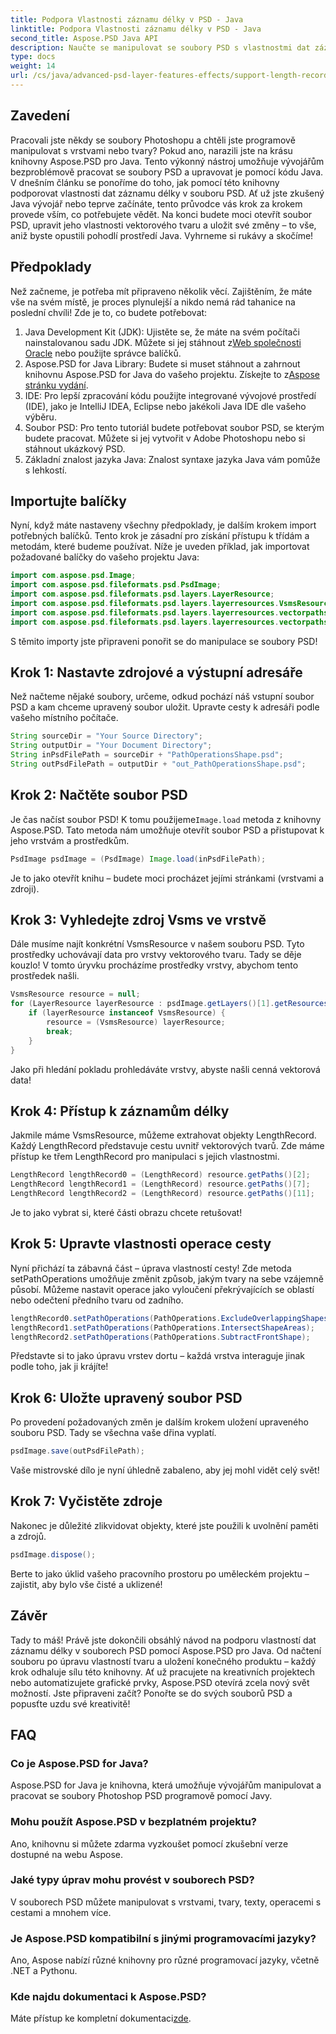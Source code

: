 ```yaml
---
title: Podpora Vlastnosti záznamu délky v PSD - Java
linktitle: Podpora Vlastnosti záznamu délky v PSD - Java
second_title: Aspose.PSD Java API
description: Naučte se manipulovat se soubory PSD s vlastnostmi dat záznamu délky v Javě pomocí Aspose.PSD. Postupujte podle tohoto podrobného průvodce pro všechny podrobnosti.
type: docs
weight: 14
url: /cs/java/advanced-psd-layer-features-effects/support-length-record-data-properties-psd/
---
```

## Zavedení
Pracovali jste někdy se soubory Photoshopu a chtěli jste programově manipulovat s vrstvami nebo tvary? Pokud ano, narazili jste na krásu knihovny Aspose.PSD pro Java. Tento výkonný nástroj umožňuje vývojářům bezproblémově pracovat se soubory PSD a upravovat je pomocí kódu Java. V dnešním článku se ponoříme do toho, jak pomocí této knihovny podporovat vlastnosti dat záznamu délky v souboru PSD. 
Ať už jste zkušený Java vývojář nebo teprve začínáte, tento průvodce vás krok za krokem provede vším, co potřebujete vědět. Na konci budete moci otevřít soubor PSD, upravit jeho vlastnosti vektorového tvaru a uložit své změny – to vše, aniž byste opustili pohodlí prostředí Java. Vyhrneme si rukávy a skočíme!
## Předpoklady
Než začneme, je potřeba mít připraveno několik věcí. Zajištěním, že máte vše na svém místě, je proces plynulejší a nikdo nemá rád tahanice na poslední chvíli! Zde je to, co budete potřebovat:
1.  Java Development Kit (JDK): Ujistěte se, že máte na svém počítači nainstalovanou sadu JDK. Můžete si jej stáhnout z[Web společnosti Oracle](https://www.oracle.com/java/technologies/javase-jdk11-downloads.html) nebo použijte správce balíčků.
2.  Aspose.PSD for Java Library: Budete si muset stáhnout a zahrnout knihovnu Aspose.PSD for Java do vašeho projektu. Získejte to z[Aspose stránku vydání](https://releases.aspose.com/psd/java/).
3. IDE: Pro lepší zpracování kódu použijte integrované vývojové prostředí (IDE), jako je IntelliJ IDEA, Eclipse nebo jakékoli Java IDE dle vašeho výběru.
4. Soubor PSD: Pro tento tutoriál budete potřebovat soubor PSD, se kterým budete pracovat. Můžete si jej vytvořit v Adobe Photoshopu nebo si stáhnout ukázkový PSD.
5. Základní znalost jazyka Java: Znalost syntaxe jazyka Java vám pomůže s lehkostí.
## Importujte balíčky
Nyní, když máte nastaveny všechny předpoklady, je dalším krokem import potřebných balíčků. Tento krok je zásadní pro získání přístupu k třídám a metodám, které budeme používat. Níže je uveden příklad, jak importovat požadované balíčky do vašeho projektu Java:
```java
import com.aspose.psd.Image;
import com.aspose.psd.fileformats.psd.PsdImage;
import com.aspose.psd.fileformats.psd.layers.LayerResource;
import com.aspose.psd.fileformats.psd.layers.layerresources.VsmsResource;
import com.aspose.psd.fileformats.psd.layers.layerresources.vectorpaths.LengthRecord;
import com.aspose.psd.fileformats.psd.layers.layerresources.vectorpaths.PathOperations;
```
S těmito importy jste připraveni ponořit se do manipulace se soubory PSD!

## Krok 1: Nastavte zdrojové a výstupní adresáře
Než načteme nějaké soubory, určeme, odkud pochází náš vstupní soubor PSD a kam chceme upravený soubor uložit. Upravte cesty k adresáři podle vašeho místního počítače.
```java
String sourceDir = "Your Source Directory";
String outputDir = "Your Document Directory";
String inPsdFilePath = sourceDir + "PathOperationsShape.psd";
String outPsdFilePath = outputDir + "out_PathOperationsShape.psd";
```
## Krok 2: Načtěte soubor PSD
 Je čas načíst soubor PSD! K tomu použijeme`Image.load` metoda z knihovny Aspose.PSD. Tato metoda nám umožňuje otevřít soubor PSD a přistupovat k jeho vrstvám a prostředkům.
```java
PsdImage psdImage = (PsdImage) Image.load(inPsdFilePath);
```
Je to jako otevřít knihu – budete moci procházet jejími stránkami (vrstvami a zdroji).
## Krok 3: Vyhledejte zdroj Vsms ve vrstvě
Dále musíme najít konkrétní VsmsResource v našem souboru PSD. Tyto prostředky uchovávají data pro vrstvy vektorového tvaru. Tady se děje kouzlo! V tomto úryvku procházíme prostředky vrstvy, abychom tento prostředek našli.
```java
VsmsResource resource = null;
for (LayerResource layerResource : psdImage.getLayers()[1].getResources()) {
    if (layerResource instanceof VsmsResource) {
        resource = (VsmsResource) layerResource;
        break;
    }
}
```
Jako při hledání pokladu prohledáváte vrstvy, abyste našli cenná vektorová data!
## Krok 4: Přístup k záznamům délky
Jakmile máme VsmsResource, můžeme extrahovat objekty LengthRecord. Každý LengthRecord představuje cestu uvnitř vektorových tvarů. Zde máme přístup ke třem LengthRecord pro manipulaci s jejich vlastnostmi.
```java
LengthRecord lengthRecord0 = (LengthRecord) resource.getPaths()[2];
LengthRecord lengthRecord1 = (LengthRecord) resource.getPaths()[7];
LengthRecord lengthRecord2 = (LengthRecord) resource.getPaths()[11];
```
Je to jako vybrat si, které části obrazu chcete retušovat!
## Krok 5: Upravte vlastnosti operace cesty
Nyní přichází ta zábavná část – úprava vlastností cesty! Zde metoda setPathOperations umožňuje změnit způsob, jakým tvary na sebe vzájemně působí. Můžeme nastavit operace jako vyloučení překrývajících se oblastí nebo odečtení předního tvaru od zadního.
```java
lengthRecord0.setPathOperations(PathOperations.ExcludeOverlappingShapes);
lengthRecord1.setPathOperations(PathOperations.IntersectShapeAreas);
lengthRecord2.setPathOperations(PathOperations.SubtractFrontShape);
```
Představte si to jako úpravu vrstev dortu – každá vrstva interaguje jinak podle toho, jak ji krájíte!
## Krok 6: Uložte upravený soubor PSD
Po provedení požadovaných změn je dalším krokem uložení upraveného souboru PSD. Tady se všechna vaše dřina vyplatí. 
```java
psdImage.save(outPsdFilePath);
```
Vaše mistrovské dílo je nyní úhledně zabaleno, aby jej mohl vidět celý svět!
## Krok 7: Vyčistěte zdroje
Nakonec je důležité zlikvidovat objekty, které jste použili k uvolnění paměti a zdrojů.
```java
psdImage.dispose();
```
Berte to jako úklid vašeho pracovního prostoru po uměleckém projektu – zajistit, aby bylo vše čisté a uklizené!
## Závěr
Tady to máš! Právě jste dokončili obsáhlý návod na podporu vlastností dat záznamu délky v souborech PSD pomocí Aspose.PSD pro Java. Od načtení souboru po úpravu vlastností tvaru a uložení konečného produktu – každý krok odhaluje sílu této knihovny. Ať už pracujete na kreativních projektech nebo automatizujete grafické prvky, Aspose.PSD otevírá zcela nový svět možností. Jste připraveni začít? Ponořte se do svých souborů PSD a popusťte uzdu své kreativitě!
## FAQ
### Co je Aspose.PSD for Java?
Aspose.PSD for Java je knihovna, která umožňuje vývojářům manipulovat a pracovat se soubory Photoshop PSD programově pomocí Javy.
### Mohu použít Aspose.PSD v bezplatném projektu?
Ano, knihovnu si můžete zdarma vyzkoušet pomocí zkušební verze dostupné na webu Aspose.
### Jaké typy úprav mohu provést v souborech PSD?
V souborech PSD můžete manipulovat s vrstvami, tvary, texty, operacemi s cestami a mnohem více.
### Je Aspose.PSD kompatibilní s jinými programovacími jazyky?
Ano, Aspose nabízí různé knihovny pro různé programovací jazyky, včetně .NET a Pythonu.
### Kde najdu dokumentaci k Aspose.PSD?
 Máte přístup ke kompletní dokumentaci[zde](https://reference.aspose.com/psd/java/).